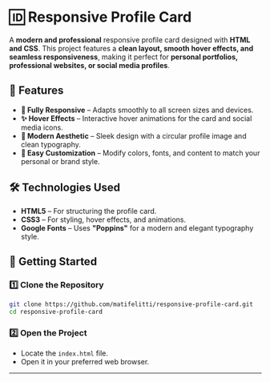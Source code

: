 
# 🆔 Responsive Profile Card  

A **modern and professional** responsive profile card designed with **HTML and CSS**. This project features a **clean layout, smooth hover effects, and seamless responsiveness**, making it perfect for **personal portfolios, professional websites, or social media profiles**.  

## 🚀 Features  

- **📱 Fully Responsive** – Adapts smoothly to all screen sizes and devices.  
- **✨ Hover Effects** – Interactive hover animations for the card and social media icons.  
- **🎨 Modern Aesthetic** – Sleek design with a circular profile image and clean typography.  
- **🔧 Easy Customization** – Modify colors, fonts, and content to match your personal or brand style.  

## 🛠️ Technologies Used  

- **HTML5** – For structuring the profile card.  
- **CSS3** – For styling, hover effects, and animations.  
- **Google Fonts** – Uses **"Poppins"** for a modern and elegant typography style.  

## 📌 Getting Started  

### 1️⃣ Clone the Repository  
```sh
git clone https://github.com/matifelitti/responsive-profile-card.git  
cd responsive-profile-card  
```  

### 2️⃣ Open the Project  
- Locate the `index.html` file.  
- Open it in your preferred web browser.  
---
